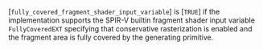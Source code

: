 [`fully_covered_fragment_shader_input_variable`] is [`TRUE`] if the
implementation supports the SPIR-V builtin fragment shader input
variable `FullyCoveredEXT` specifying that conservative rasterization
is enabled and the fragment area is fully covered by the generating
primitive.